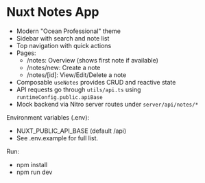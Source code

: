 # Nuxt Notes App

- Modern "Ocean Professional" theme
- Sidebar with search and note list
- Top navigation with quick actions
- Pages:
  - /notes: Overview (shows first note if available)
  - /notes/new: Create a note
  - /notes/[id]: View/Edit/Delete a note
- Composable `useNotes` provides CRUD and reactive state
- API requests go through `utils/api.ts` using `runtimeConfig.public.apiBase`
- Mock backend via Nitro server routes under `server/api/notes/*`

Environment variables (.env):
- NUXT_PUBLIC_API_BASE (default /api)
- See .env.example for full list.

Run:
- npm install
- npm run dev
